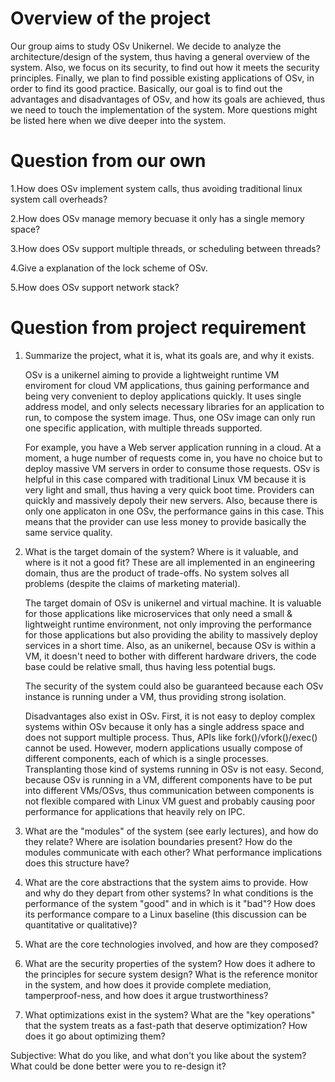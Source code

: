 # Overview of the project
  Our group aims to study OSv Unikernel. We decide to analyze the architecture/design of the system, thus having a general overview of the system. Also, we focus on its security, to find out how it meets the security principles. Finally, we plan to find possible existing applications of OSv, in order to find its good practice. 
  Basically, our goal is to find out the advantages and disadvantages of OSv, and how its goals are achieved, thus we need to touch the implementation of the system. More questions might be listed here when we dive deeper into the system.  

# Question from our own
1.How does OSv implement system calls, thus avoiding traditional linux system call overheads? 

2.How does OSv manage memory becuase it only has a single memory space? 

3.How does OSv support multiple threads, or scheduling between threads? 

4.Give a explanation of the lock scheme of OSv.

5.How does OSv support network stack?
 
# Question from project requirement  
1. Summarize the project, what it is, what its goals are, and why it exists.

   OSv is a unikernel aiming to provide a lightweight runtime VM enviroment for cloud VM applications, thus gaining performance and being very convenient to deploy applications quickly. It uses single address model, and only selects necessary libraries for an application to run, to compose the system image. Thus, one OSv image can only run one specific application, with multiple threads supported.
 
   For example, you have a Web server application running in a cloud. At a moment, a huge number of requests come in, you have no choice but to deploy massive VM servers in order to consume those requests. OSv is helpful in this case compared with traditional Linux VM because it is very light and small, thus having a very quick boot time. Providers can quickly and massively depoly their new servers. Also, because there is only one applicaton in one OSv, the performance gains in this case. This means that the provider can use less money to provide basically the same service quality. 
     

2. What is the target domain of the system? Where is it valuable, and where is it not a good fit? These are all implemented in an engineering domain, thus are the product of trade-offs. No system solves all problems (despite the claims of marketing material).

   The target domain of OSv is unikernel and virtual machine. It is valuable for those applications like microservices that only need a small & lightweight runtime environment, not only improving the performance for those applications but also providing the ability to massively deploy services in a short time. Also, as an unikernel, because OSv is within a VM, it doesn't need to bother with different hardware drivers, the code base could be relative small, thus having less potential bugs.  

   The security of the system could also be guaranteed because each OSv instance is running under a VM, thus providing strong isolation.
  
   Disadvantages also exist in OSv. First, it is not easy to deploy complex systems within OSv because it only has a single address space and does not support multiple process. Thus, APIs like fork()/vfork()/exec() cannot be used. However, modern applications usually compose of different components, each of which is a single processes. Transplanting those kind of systems running in OSv is not easy. Second, because OSv is running in a VM, different components have to be put into different VMs/OSvs, thus communication between components is not flexible compared with Linux VM guest and probably causing poor performance for applications that heavily rely on IPC. 

3. What are the "modules" of the system (see early lectures), and how do they relate? Where are isolation boundaries present? How do the modules communicate with each other? What performance implications does this structure have?

4. What are the core abstractions that the system aims to provide. How and why do they depart from other systems?
In what conditions is the performance of the system "good" and in which is it "bad"? How does its performance compare to a Linux baseline (this discussion can be quantitative or qualitative)?

5. What are the core technologies involved, and how are they composed?

6. What are the security properties of the system? How does it adhere to the principles for secure system design? What is the reference monitor in the system, and how does it provide complete mediation, tamperproof-ness, and how does it argue trustworthiness?

7. What optimizations exist in the system? What are the "key operations" that the system treats as a fast-path that deserve optimization? How does it go about optimizing them?

Subjective: What do you like, and what don't you like about the system? What could be done better were you to re-design it?
